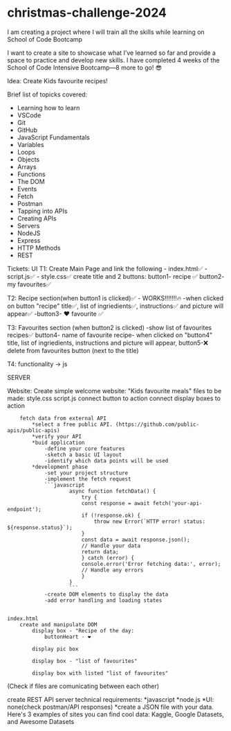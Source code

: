 # christmas-challenge-2024
I am creating a project where I will train all the skills while learning on School of Code Bootcamp



I want to create a site to showcase what I’ve learned so far and provide a space to practice and develop new skills. I have completed 4 weeks of the School of Code Intensive Bootcamp—8 more to go! 😎

Idea: Create Kids favourite recipes!


Brief list of topicks covered: 
* Learning how to learn
* VSCode
* Git
* GitHub
* JavaScript Fundamentals
* Variables
* Loops
* Objects
* Arrays
* Functions
* The DOM
* Events
* Fetch
* Postman
* Tapping into APIs
* Creating APIs
* Servers
* NodeJS
* Express
* HTTP Methods
* REST


Tickets:
UI
T1: Create Main Page and link the following
    - index.html✅
    - script.js✅
    - style.css✅
create title and 2 buttons: 
button1- recipe ✅
button2- my favourites✅

T2: Recipe section(when button1 is clicked)✅ - WORKS!!!!!!!🔥
-when clicked on button "recipe" title✅, list of ingriedients✅, instructions✅ and picture will appear✅
-button3- ❤️ favourite ✅

T3: Favourites section (when button2 is clicked)
-show list of favourites recipes✅
button4- name of favourite recipe- when clicked on "button4" title, list of ingriedients, instructions and picture will appear, 
button5-❌ delete from favourites button (next to the title)

T4:
functionality -> js


SERVER

Website:
Create simple welcome website: "Kids favourite meals"
files to be made: 
    style.css
    script.js
        connect button to action
        connect display boxes to action

        fetch data from external API 
            *select a free public API. (https://github.com/public-apis/public-apis)
            *verify your API
            *buid application   
                -define your core features
                -sketch a basic UI layout
                -identify which data points will be used
            *development phase
                -set your project structure
                -implement the fetch request
                ```javascript
                        async function fetchData() {
                            try {
                            const response = await fetch('your-api-endpoint');
                            if (!response.ok) {
                                throw new Error(`HTTP error! status: ${response.status}`);
                            }
                            const data = await response.json();
                            // Handle your data
                            return data;
                            } catch (error) {
                            console.error('Error fetching data:', error);
                            // Handle any errors
                            }
                        }
                        ```
                -create DOM elements to display the data
                -add error handling and loading states


    index.html
        create and manipulate DOM
            display box - "Recipe of the day:
                buttonHeart - ❤️

            display pic box

            display box - "list of favourites"

            display box with listed "list of favourites"

        


(Check if files are comunicating between each other)





create REST API server
    technical requirements:
        *javascript
        *node.js
        *UI: none(check postman/API responses)
        *create a JSON file with your data. Here's 3 examples of sites you can find cool data: Kaggle, Google Datasets, and Awesome Datasets 












